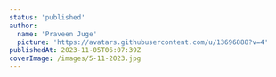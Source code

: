 ```yaml
---
status: 'published'
author:
  name: 'Praveen Juge'
  picture: 'https://avatars.githubusercontent.com/u/13696888?v=4'
publishedAt: 2023-11-05T06:07:39Z
coverImage: /images/5-11-2023.jpg
---
```

